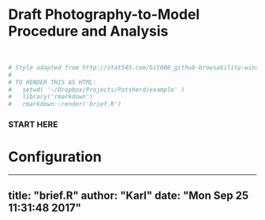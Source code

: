 


# Draft Photography-to-Model Procedure and Analysis
<br>


```r
# Style adapted from http://stat545.com/bit006_github-browsability-wins.html#source-code
#
# TO RENDER THIS AS HTML:
#   setwd( '~/Dropbox/Projects/Potsherd/example' )
#   library('rmarkdown')
#   rmarkdown::render('brief.R')
```


### START HERE
# Configuration

---
title: "brief.R"
author: "Karl"
date: "Mon Sep 25 11:31:48 2017"
---
